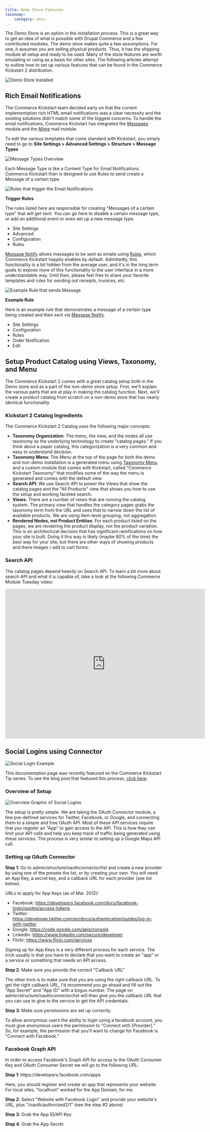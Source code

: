 ```yaml
---
title: Demo Store Features
taxonomy:
    category: docs
---
```


<p>The Demo Store is an option in the installation process. This is a great way to get an idea of what is possible with Drupal Commerce and a few contributed modules. The demo store makes quite a few assumptions. For one, it assumes you are selling physical products. Thus, it has the shipping module all setup and ready to be used. Many of the store features are worth emulating or using as a basis for other sites. The following articles attempt to outline how to set up various features that can be found in the Commerce Kickstart 2 distribution.</p>

![Demo Store Installed](../images/demo-store2.png)

## Rich Email Notifications

<p>The Commerce Kickstart team decided early on that the current implementation rich HTML email notifications was a clear necessity and the existing solutions didn't match some of the biggest concerns. To handle the email notifications, Commerce Kickstart has integrated the <a href="https://drupal.org/project/message">Messages</a> module and the <a href="https://drupal.org/project/mimemail">Mime</a> mail module.</p>
<p>To edit the various templates that come standard with Kickstart, you simply need to go to <strong>Site Settings &gt; Advanced Settings &gt; Structure &gt; Message Types</strong></p>

![Message Types Overview](../images/CK-Email-Notifications-01.png)

<p>Each Message Type is like a Content Type for Email Notifications. Commerce Kickstart then is designed to use Rules to send create a Message of a certain type.</p>

![Rules that trigger the Email Notifications](../images/CK-Email-Notifications-02.png)

**Trigger Rules**

<p>The rules listed here are responsible for creating "Messages of a certain type" that will get sent. You can go here to disable a certain message type, or add an additional event or even set up a new message type.</p>

<ul class="screenshot_breadcrumbs">
    <li class="first">Site Settings</li>
    <li>Advanced</li>
    <li>Configuration</li>
    <li class="last">Rules</li>
</ul>

<p><a href="https://drupal.org/project/message_notify">Message Notify</a> allows messages to be sent as emails using <a href="https://drupal.org/project/rules">Rules</a>, which Commerce Kickstart happily enables by default. Admittedly, this functionality is a bit hidden from the average user, and it's in the long term goals to expose more of this functionality to the user interface in a more understandable way. Until then, please feel free to share your favorite templates and rules for sending out receipts, invoices, etc.</p>

![Example Rule that sends Message](../images/CK-Email-Notifications-03.png)

**Example Rule**

<p>Here is an example rule that demonstrates a message of a certain type being created and then sent via <a href="https://drupal.org/project/message_notify">Message Notify</a>.</p>

<ul class="screenshot_breadcrumbs">
    <li class="first">Site Settings</li>
    <li>Configuration</li>
    <li>Rules</li>
    <li>Order Notification</li>
    <li class="last">Edit</li>
</ul>

## Setup Product Catalog using Views, Taxonomy, and Menu

<p>The Commerce Kickstart 2 comes with a great catalog setup both in the Demo store and as a part of the non-demo store setup. First, we'll explain the various parts that are at play in making the catalog function. Next, we'll create a product catalog from scratch on a non-demo store that has nearly identical functionality.</p>
<h3>Kickstart 2 Catalog Ingredients</h3>
<p>The Commerce Kickstart 2 Catalog uses the following major concepts:</p>

<ul>
<li><strong>Taxonomy Organization</strong>: The menu, the view, and the nodes all use taxonomy as the underlying technology to create "catalog pages." If you think about a paper catalog, this categorization is a very common and easy to understand decision.</li>
<li><strong>Taxonomy Menu</strong>: The Menu at the top of the page for both the demo and non-demo installation is a generated menu using <a href="https://drupal.org/project/taxonomy_menu">Taxonomy Menu</a> and a custom module that comes with Kickstart, called "Commerce Kickstart Taxonomy" that modifies some of the way the menu is generated and comes with the default view.</li>
<li><strong>Search API</strong>: We use Search API to power the Views that show the catalog pages and the "All Products" view that shows you how to use the setup and working faceted search.</li>
<li><strong>Views</strong>: There are a number of views that are running the catalog system. The primary view that handles the category pages grabs the taxonomy term from the URL and uses that to narrow down the list of available products. We are using item-level grouping, not aggregation.</li>
<li><strong>Rendered Nodes, not Product Entities</strong>: For each product listed on the pages, we are rendering the product display, not the product variation. This is an architectural decision that has significant ramifications on how your site is built. Doing it this way is likely (maybe 80% of the time) the best way for your site, but there are other ways of showing products and there images / add to cart forms.</li>
</ul>
<h3>Search API</h3>
<p>The catalog pages depend heavily on Search API. To learn a bit more about search API and what it is capable of, take a look at the following Commerce Module Tuesday video:</p>

<iframe src="https://player.vimeo.com/video/53404289?portrait=0&amp;badge=0" width="640" height="480" frameborder="0" webkitAllowFullScreen mozallowfullscreen allowFullScreen></iframe>

## Social Logins using Connector

![Social Login Example](../images/social-login-screenshot.png)

<p>This documentation page was recently featured on the Commerce Kickstart Tip series. To see the blog post that featured this process, <a href="https://www.drupalcommerce.org/blog/4571/kickstart-tip-extend-your-site-social-logins">click here</a>.</p>

<h3>Overview of Setup</h3>

![Overview Graphic of Social Logins](../images/social-logins-v1-edited.png)

<p>The setup is pretty simple. We are taking the OAuth Connector module, a few pre-defined services for Twitter, Facebook, or Google, and connecting them to a simple and free OAuth API. Most of these API services require that you register an "App" to gain access to the API. This is how they can limit your API calls and help you keep track of traffic being generated using these services. The process is very similar to setting up a Google Maps API call.</p>

<h3>Setting up OAuth Connector</h3>

<p><strong>Step 1</strong>: Go to admin/structure/oauthconnector/list and create a new provider by using one of the presets the list, or by creating your own. You will need an App Key, a secret key, and a callback URL for each provider (see list below).</p>
<p>URLs to apply for App Keys (as of Mar. 2012):</p>

* Facebook: <https://developers.facebook.com/docs/facebook-login/guides/access-tokens>
* Twitter: <https://developer.twitter.com/en/docs/authentication/guides/log-in-with-twitter>
* Google: <https://code.google.com/apis/console>
* LinkedIn: <https://www.linkedin.com/secure/developer>
* Flickr: <https://www.flickr.com/services>

<p>Signing up for App Keys is a very different process for each service. The trick usually is that you have to declare that you want to create an "app" or a service or something that needs an API access.</p>
<p><strong>Step 2</strong>: Make sure you provide the correct "Callback URL"</p>
<p>The other trick is to make sure that you are using the right callback URL. To get the right callback URL, I'd recommend you go ahead and fill out the "App Secret" and "App ID" with a bogus number. The page on admin/structure/oauthconnector/list will then give you the callback URL that you can use to give to the service to get the API credentials.</p>
<p><strong>Step 3</strong>: Make sure permissions are set up correctly.</p>
<p>To allow anonymous users the ability to login using a facebook account, you must give anonymous users the permission to "Connect with [Provider]." So, for example, the permission that you'll want to change for Facebook is "Connect with Facebook."</p>
<h3>Facebook Graph API</h3>
<p>In order to access Facebook's Graph API for access to the OAuth Consumer Key and OAuth Consumer Secret we will go to the following URL:</p>
<p><strong>Step 1</strong>: https://developers.facebook.com/apps</p>
<p>Here, you should register and create an app that represents your website. For local sites, "localhost" worked for the App Domain, for me.</p>
<p><strong>Step 2</strong>: Select "Website with Facebook Login" and provide your website's URL, plus "/oauth/authorized2/1" (see the step #2 above)</p>
<p><strong>Step 3</strong>: Grab the App ID/API Key</p>
<p><strong>Step 4</strong>: Grab the App Secret</p>